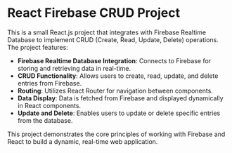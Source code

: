 # React Firebase CRUD Project

This is a small React.js project that integrates with Firebase Realtime Database to implement CRUD (Create, Read, Update, Delete) operations. The project features:

- **Firebase Realtime Database Integration**: Connects to Firebase for storing and retrieving data in real-time.
- **CRUD Functionality**: Allows users to create, read, update, and delete entries from Firebase.
- **Routing**: Utilizes React Router for navigation between components.
- **Data Display**: Data is fetched from Firebase and displayed dynamically in React components.
- **Update and Delete**: Enables users to update or delete specific entries from the database.

This project demonstrates the core principles of working with Firebase and React to build a dynamic, real-time web application.
